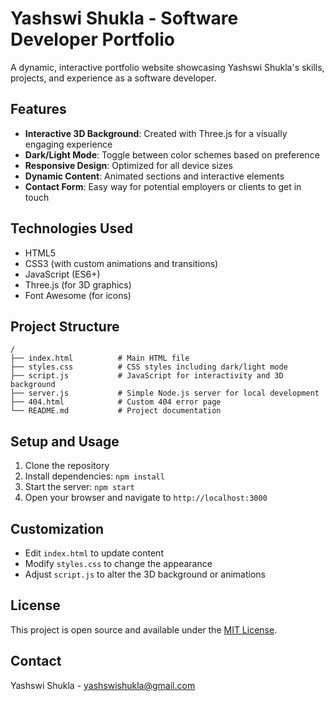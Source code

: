 # Yashswi Shukla - Software Developer Portfolio

A dynamic, interactive portfolio website showcasing Yashswi Shukla's skills, projects, and experience as a software developer.

## Features

- **Interactive 3D Background**: Created with Three.js for a visually engaging experience
- **Dark/Light Mode**: Toggle between color schemes based on preference
- **Responsive Design**: Optimized for all device sizes
- **Dynamic Content**: Animated sections and interactive elements
- **Contact Form**: Easy way for potential employers or clients to get in touch

## Technologies Used

- HTML5
- CSS3 (with custom animations and transitions)
- JavaScript (ES6+)
- Three.js (for 3D graphics)
- Font Awesome (for icons)

## Project Structure

```
/
├── index.html          # Main HTML file
├── styles.css          # CSS styles including dark/light mode
├── script.js           # JavaScript for interactivity and 3D background
├── server.js           # Simple Node.js server for local development
├── 404.html            # Custom 404 error page
└── README.md           # Project documentation
```

## Setup and Usage

1. Clone the repository
2. Install dependencies: `npm install`
3. Start the server: `npm start`
4. Open your browser and navigate to `http://localhost:3000`

## Customization

- Edit `index.html` to update content
- Modify `styles.css` to change the appearance
- Adjust `script.js` to alter the 3D background or animations

## License

This project is open source and available under the [MIT License](LICENSE).

## Contact

Yashswi Shukla - yashswishukla@gmail.com